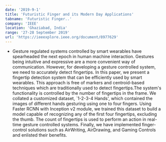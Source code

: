 ```yaml
---
date: '2019-9-1'
title: 'Futuristic Finger and its Modern Day Applications'
tabname: 'Futuristic Finger..'
company: 'IEEE'
location: 'Ghaziabad, India'
range: '27-28 September 2019'
url: 'https://ieeexplore.ieee.org/document/8977629'
---
```


- Gesture regulated systems controlled by smart wearables have spearheaded the next epoch in human machine interaction. Gestures being intuitive and expressive are a more convenient way of communication. However, for developing a gesture controlled system, we need to accurately detect fingertips. In this paper, we present a fingertip detection system that can be efficiently used by smart wearables. This approach is free of markers and centroid-based techniques which are traditionally used to detect fingertips.The system's functionality is controlled by the number of fingertips in the frame. We collated a customized dataset, `1-2-3-4 Hands', which contained the images of different hands gesturing using one to four fingers. Using Faster RCNN with Inception v2 module, we trained this dataset to build a model capable of recognizing any of the first four fingertips, excluding the thumb. The count of fingertips is used to perform an action in real-time gesture controlled systems. Finally, we have implemented finger-control solutions such as AirWriting, AirDrawing, and Gaming Controls and enlisted their benefits.
